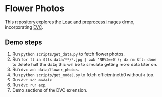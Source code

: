 # Flower Photos

This repository explores the
[Load and preprocess
images](https://www.tensorflow.org/tutorials/load_data/images)
demo, incorporating
[DVC](https://dvc.org/).

## Demo steps

1. Run `python scripts/get_data.py` to fetch flower photos.
2. Run `for fl in $(ls data/**/*.jpg | awk 'NR%2==0'); do rm $fl; done`
   to delete half the data; this will be to simulate getting more data
   later on.
3. Run `dvc add data/flower_photos`.
4. Run `python scripts/get_model.py` to fetch efficientnetb0 without a top.
5. Run `dvc add models`.
6. Run `dvc run exp`.
7. Demo sections of the DVC extension.
